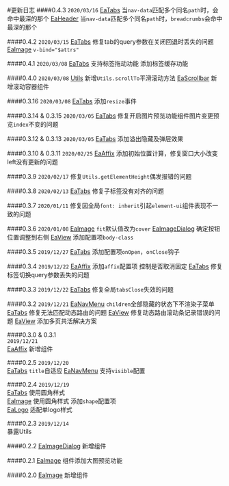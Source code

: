 #更新日志
####0.4.3
`2020/03/16`
[EaTabs](#/tabs) 当`nav-data`匹配多个同名`path`时，会命中最深的那个
[EaHeader](#/header) 当`nav-data`匹配多个同名`path`时，`breadcrumbs`会命中最深的那个

####0.4.2
`2020/03/15`
[EaTabs](#/tabs) 修复tab的query参数在关闭回退时丢失的问题
[EaImage](#/image) `v-bind="$attrs"`

####0.4.1
`2020/03/08`
[EaTabs](#/tabs) 
支持标签拖动功能
添加标签缓存功能

####0.4.0
`2020/03/08`
[Utils](#/utils) 新增`Utils.scrollTo`平滑滚动方法
[EaScrollbar](#/scrollbar) 新增滚动容器组件

####0.3.16
`2020/03/08`
[EaTabs](#/tabs) 添加`resize`事件

####0.3.14 & 0.3.15
`2020/03/05`
[EaTabs](#/image) 修复开启图片预览功能组件图片变更预览`index`不变的问题

####0.3.12 & 0.3.13
`2020/03/05`
[EaTabs](#/tabs) 添加溢出隐藏及弹层效果

####0.3.10 & 0.3.11
`2020/02/25`
[EaAffix](#/affix) 添加初始位置计算，修复窗口大小改变left没有更新的问题

####0.3.9
`2020/02/17`
修复`Utils.getElementHeight`偶发报错的问题

####0.3.8
`2020/02/13`
[EaTabs](#/tabs) 修复子标签没有对齐的问题

####0.3.7
`2020/01/11`
修复因全局`font: inherit`引起`element-ui`组件表现不一致的问题

####0.3.6
`2020/01/08`
[EaImage](#/image) `fit`默认值改为`cover`
[EaImageDialog](#/image-dialog) 确定按钮位置调整到右侧
[EaView](#/view) 添加配置项`body-class`

####0.3.5
`2019/12/27`
[EaTabs](#/tabs) 添加配置项`onOpen`，`onClose`钩子

####0.3.4
`2019/12/22`
[EaAffix](#/affix) 添加`affix`配置项 控制是否取消固定
[EaTabs](#/tabs) 修复标签切换query参数丢失的问题

####0.3.3
`2019/12/22`
[EaTabs](#/tabs) 修复全局`tabsClose`失效的问题

####0.3.2
`2019/12/21`
[EaNavMenu](#/nav-menu) `children`全部隐藏的状态下不渲染子菜单
[EaTabs](#/tabs) 修复无法匹配动态路由的问题
[EaView](#/view) 修复动态路由滚动条记录错误的问题
[EaView](#/view) 添加多页共活解决方案

####0.3.0 & 0.3.1  
`2019/12/21`   
[EaAffix](#/affix) 新增组件

####0.2.5 
`2019/12/20`  
[EaTabs](#/tabs) `title`自适应 
[EaNavMenu](#/nav-menu) 支持`visible`配置

####0.2.4 
`2019/12/19`  
[EaTabs](#/tabs) 使用圆角样式  
[EaImage](#/image) 使用圆角样式 添加`shape`配置项  
[EaLogo](#/logo) 适配单logo样式  

####0.2.3 
`2019/12/14`  
暴露Utils

####0.2.2
[EaImageDialog](#/image-dialog) 新增组件

####0.2.1
[EaImage](#/image) 组件添加大图预览功能

####0.2.0
[EaImage](#/image) 新增组件